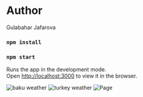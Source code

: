 # Author
Gulabahar Jafarova

### `npm install`
### `npm start`

Runs the app in the development mode.\
Open [http://localhost:3000](http://localhost:3000) to view it in the browser.

<img src="./img/baku.jpg" alt="baku weather"/>
<img src="./img/turkey.jpg" alt="turkey weather"/>

<img src="https://github.com/jafarovagulbahar/weather-app/blob/src/img/baku.jpg" alt=" Page" />